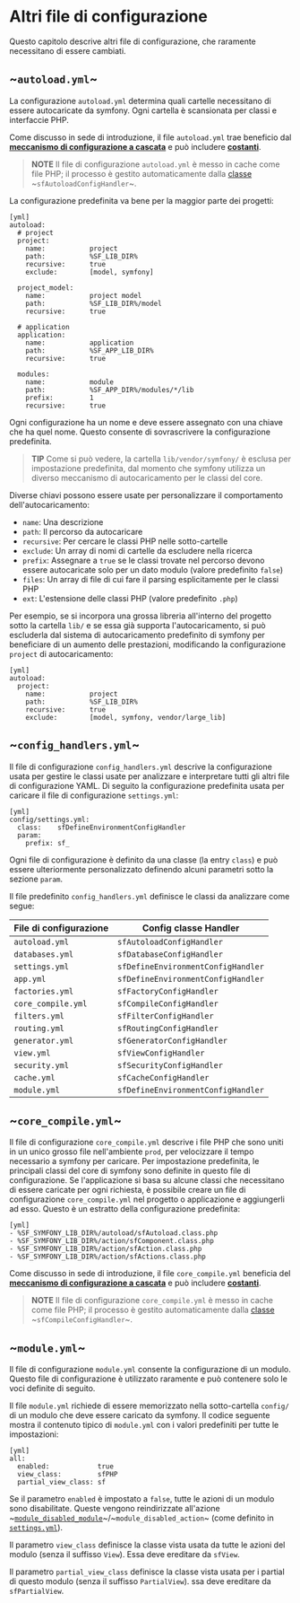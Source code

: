 Altri file di configurazione
============================

Questo capitolo descrive altri file di configurazione, che raramente necessitano di
essere cambiati.

~`autoload.yml`~
----------------

La configurazione `autoload.yml` determina quali cartelle necessitano di essere
autocaricate da symfony. Ogni cartella è scansionata per classi e 
interfaccie PHP.

Come discusso in sede di introduzione, il file `autoload.yml` trae beneficio dal
[**meccanismo di configurazione a cascata**](#chapter_03_configurazione_a_cascata) e
può includere [**costanti**](#chapter_03_costanti).

>**NOTE**
>Il file di configurazione `autoload.yml` è messo in cache come file PHP; il
>processo è gestito automaticamente dalla [classe](#chapter_14_config_handlers_yml) 
>~`sfAutoloadConfigHandler`~.

La configurazione predefinita va bene per la maggior parte dei progetti:

    [yml]
    autoload:
      # project
      project:
        name:           project
        path:           %SF_LIB_DIR%
        recursive:      true
        exclude:        [model, symfony]

      project_model:
        name:           project model
        path:           %SF_LIB_DIR%/model
        recursive:      true

      # application
      application:
        name:           application
        path:           %SF_APP_LIB_DIR%
        recursive:      true

      modules:
        name:           module
        path:           %SF_APP_DIR%/modules/*/lib
        prefix:         1
        recursive:      true

Ogni configurazione ha un nome e deve essere assegnato con una chiave che ha quel nome. Questo
consente di sovrascrivere la configurazione predefinita.

>**TIP**
>Come si può vedere, la cartella `lib/vendor/symfony/` è esclusa per impostazione predefinita,
>dal momento che symfony utilizza un diverso meccanismo di autocaricamento per le classi del core.

Diverse chiavi possono essere usate per personalizzare il comportamento dell'autocaricamento:

 * `name`: Una descrizione
 * `path`: Il percorso da autocaricare
 * `recursive`: Per cercare le classi PHP nelle sotto-cartelle
 * `exclude`: Un array di nomi di cartelle da escludere nella ricerca
 * `prefix`: Assegnare a `true` se le classi trovate nel percorso devono essere autocaricate solo per un dato modulo (valore predefinito `false`)
 * `files`: Un array di file di cui fare il parsing esplicitamente per le classi PHP
 * `ext`: L'estensione delle classi PHP (valore predefinito `.php`)

Per esempio, se si incorpora una grossa libreria all'interno del progetto sotto la
cartella `lib/` e se essa già supporta l'autocaricamento, si può escluderla
dal sistema di autocaricamento predefinito di symfony per beneficiare di un aumento
delle prestazioni, modificando la configurazione `project` di autocaricamento:

    [yml]
    autoload:
      project:
        name:           project
        path:           %SF_LIB_DIR%
        recursive:      true
        exclude:        [model, symfony, vendor/large_lib]

~`config_handlers.yml`~
-----------------------

Il file di configurazione `config_handlers.yml` descrive la configurazione
usata per gestire le classi usate per analizzare e interpretare tutti gli altri file di
configurazione YAML. Di seguito la configurazione predefinita usata per caricare il file
di configurazione `settings.yml`:

    [yml]
    config/settings.yml:
      class:    sfDefineEnvironmentConfigHandler
      param:
        prefix: sf_

Ogni file di configurazione è definito da una classe (la entry `class`) e può essere
ulteriormente personalizzato definendo alcuni parametri sotto la sezione `param`.

Il file predefinito `config_handlers.yml` definisce le classi da analizzare come segue:

 | File di configurazione | Config classe Handler              |
 | ---------------------- | ---------------------------------- |
 | `autoload.yml`         | `sfAutoloadConfigHandler`          |
 | `databases.yml`        | `sfDatabaseConfigHandler`          |
 | `settings.yml`         | `sfDefineEnvironmentConfigHandler` |
 | `app.yml`              | `sfDefineEnvironmentConfigHandler` |
 | `factories.yml`        | `sfFactoryConfigHandler`           |
 | `core_compile.yml`     | `sfCompileConfigHandler`           |
 | `filters.yml`          | `sfFilterConfigHandler`            |
 | `routing.yml`          | `sfRoutingConfigHandler`           |
 | `generator.yml`        | `sfGeneratorConfigHandler`         |
 | `view.yml`             | `sfViewConfigHandler`              |
 | `security.yml`         | `sfSecurityConfigHandler`          |
 | `cache.yml`            | `sfCacheConfigHandler`             |
 | `module.yml`           | `sfDefineEnvironmentConfigHandler` |

~`core_compile.yml`~
--------------------

Il file di configurazione `core_compile.yml` descrive i file PHP che sono
uniti in un unico grosso file nell'ambiente `prod`, per velocizzare il tempo
necessario a symfony per caricare. Per impostazione predefinita, le principali classi del core di symfony
sono definite in questo file di configurazione. Se l'applicazione si basa su alcune classi
che necessitano di essere caricate per ogni richiesta, è possibile creare un file di
configurazione `core_compile.yml` nel progetto o applicazione e aggiungerli ad esso. Questo è
un estratto della configurazione predefinita:

    [yml]
    - %SF_SYMFONY_LIB_DIR%/autoload/sfAutoload.class.php
    - %SF_SYMFONY_LIB_DIR%/action/sfComponent.class.php
    - %SF_SYMFONY_LIB_DIR%/action/sfAction.class.php
    - %SF_SYMFONY_LIB_DIR%/action/sfActions.class.php

Come discusso in sede di introduzione, il file `core_compile.yml` beneficia del
[**meccanismo di configurazione a cascata**](#chapter_03_configurazione_a_cascata) e
può includere [**costanti**](#chapter_03_costanti).

>**NOTE**
>Il file di configurazione `core_compile.yml` è messo in cache come file PHP; il
>processo è gestito automaticamente dalla [classe](#chapter_14_config_handlers_yml)
>~`sfCompileConfigHandler`~.

~`module.yml`~
--------------

Il file di configurazione `module.yml` consente la configurazione di un modulo. Questo
file di configurazione è utilizzato raramente e può contenere solo le voci definite 
di seguito.

Il file `module.yml` richiede di essere memorizzato nella sotto-cartella `config/` di un
modulo che deve essere caricato da symfony. Il codice seguente mostra il contenuto tipico
di `module.yml` con i valori predefiniti per tutte le impostazioni:

    [yml]
    all:
      enabled:            true
      view_class:         sfPHP
      partial_view_class: sf

Se il parametro `enabled` è impostato a `false`, tutte le azioni di un modulo sono
disabilitate. Queste vengono reindirizzate all'azione
~[`module_disabled_module`](#chapter_04_the_actions_sub_section)~/~`module_disabled_action`~
(come definito in [`settings.yml`](#chapter_04)).

Il parametro `view_class` definisce la classe vista usata da tutte le azioni del
modulo (senza il suffisso `View`). Essa deve ereditare da `sfView`.

Il parametro `partial_view_class` definisce la classe vista usata per i partial di
questo modulo (senza il suffisso `PartialView`). ssa deve ereditare da
`sfPartialView`.
